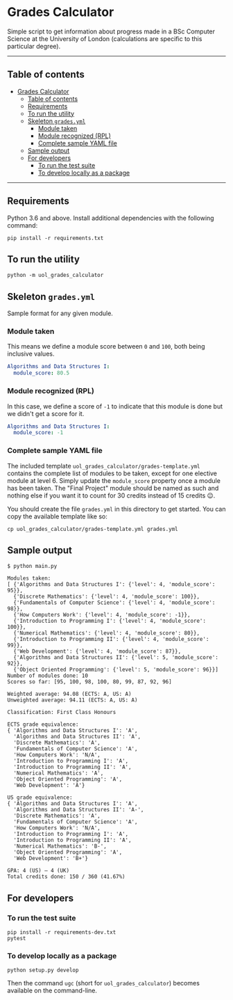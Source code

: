 # Grades Calculator

Simple script to get information about progress made in a BSc Computer Science at the University of London (calculations are specific to this particular degree).

---

## Table of contents

- [Grades Calculator](#grades-calculator)
  - [Table of contents](#table-of-contents)
  - [Requirements](#requirements)
  - [To run the utility](#to-run-the-utility)
  - [Skeleton `grades.yml`](#skeleton-gradesyml)
    - [Module taken](#module-taken)
    - [Module recognized (RPL)](#module-recognized-rpl)
    - [Complete sample YAML file](#complete-sample-yaml-file)
  - [Sample output](#sample-output)
  - [For developers](#for-developers)
    - [To run the test suite](#to-run-the-test-suite)
    - [To develop locally as a package](#to-develop-locally-as-a-package)

---

## Requirements

Python 3.6 and above. Install additional dependencies with the following command:

    pip install -r requirements.txt

## To run the utility

    python -m uol_grades_calculator

## Skeleton `grades.yml`

Sample format for any given module.

### Module taken

This means we define a module score between `0` and `100`, both being inclusive values.

```yaml
Algorithms and Data Structures I:
  module_score: 80.5
```

### Module recognized (RPL)

In this case, we define a score of `-1` to indicate that this module is done but we didn't get a score for it.

```yaml
Algorithms and Data Structures I:
  module_score: -1
```

### Complete sample YAML file

The included template `uol_grades_calculator/grades-template.yml` contains the complete list of modules to be taken, except for one elective module at level 6. Simply update the `module_score` property once a module has been taken. The "Final Project" module should be named as such and nothing else if you want it to count for 30 credits instead of 15 credits :wink:.

You should create the file `grades.yml` in this directory to get started. You can copy the available template like so:

    cp uol_grades_calculator/grades-template.yml grades.yml

## Sample output

    $ python main.py

    Modules taken:
    [ {'Algorithms and Data Structures I': {'level': 4, 'module_score': 95}},
      {'Discrete Mathematics': {'level': 4, 'module_score': 100}},
      {'Fundamentals of Computer Science': {'level': 4, 'module_score': 98}},
      {'How Computers Work': {'level': 4, 'module_score': -1}},
      {'Introduction to Programming I': {'level': 4, 'module_score': 100}},
      {'Numerical Mathematics': {'level': 4, 'module_score': 80}},
      {'Introduction to Programming II': {'level': 4, 'module_score': 99}},
      {'Web Development': {'level': 4, 'module_score': 87}},
      {'Algorithms and Data Structures II': {'level': 5, 'module_score': 92}},
      {'Object Oriented Programming': {'level': 5, 'module_score': 96}}]
    Number of modules done: 10
    Scores so far: [95, 100, 98, 100, 80, 99, 87, 92, 96]

    Weighted average: 94.08 (ECTS: A, US: A)
    Unweighted average: 94.11 (ECTS: A, US: A)

    Classification: First Class Honours

    ECTS grade equivalence:
    { 'Algorithms and Data Structures I': 'A',
      'Algorithms and Data Structures II': 'A',
      'Discrete Mathematics': 'A',
      'Fundamentals of Computer Science': 'A',
      'How Computers Work': 'N/A',
      'Introduction to Programming I': 'A',
      'Introduction to Programming II': 'A',
      'Numerical Mathematics': 'A',
      'Object Oriented Programming': 'A',
      'Web Development': 'A'}

    US grade equivalence:
    { 'Algorithms and Data Structures I': 'A',
      'Algorithms and Data Structures II': 'A-',
      'Discrete Mathematics': 'A',
      'Fundamentals of Computer Science': 'A',
      'How Computers Work': 'N/A',
      'Introduction to Programming I': 'A',
      'Introduction to Programming II': 'A',
      'Numerical Mathematics': 'B-',
      'Object Oriented Programming': 'A',
      'Web Development': 'B+'}

    GPA: 4 (US) – 4 (UK)
    Total credits done: 150 / 360 (41.67%)

## For developers

### To run the test suite

    pip install -r requirements-dev.txt
    pytest

### To develop locally as a package

    python setup.py develop

Then the command `ugc` (short for `uol_grades_calculator`) becomes available on the command-line.
